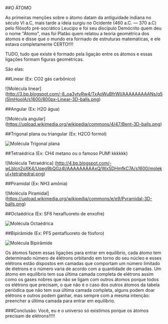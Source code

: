##O ÁTOMO

As primeiras menções sobre o átomo datam da antiguidade indiana no século VI a.C, mais tarde a ideia surgiu no Ocidente (460 a.C. — 370 a.C) pelo filósofo pré-socrático Leucipo e foi seu discípulo Demócrito quem deu o nome "Átomo", mas foi Platão quem relatou a teoria geométrica dos átomos e disse que o mundo era formado de estruturas matemáticas, e ele estava completamente CERTO!!!! 

TUDO, tudo que existe é formado pela ligação entre os átomos e essas ligações formam figuras geométricas. 

São elas:

##Linear (Ex: CO2 gás carbônico)

![Molécula linear] (http://3.bp.blogspot.com/-8_oa3ytvRw4/TxAoWuBfrWI/AAAAAAAAANs/q5jSlmHooIA/s1600/800px-Linear-3D-balls.png)

##Angular (Ex: H2O água)

![Molécula angular] (https://upload.wikimedia.org/wikipedia/commons/4/47/Bent-3D-balls.png)

##Trigonal plana ou triangular (Ex: H2CO formol)

![Molécula Trigonal plana](https://upload.wikimedia.org/wikipedia/commons/6/6c/AX3E0-3D-balls.png)

##Tetraédrica (Ex: CH4 metano ou o famoso PUM! kkkkkk)

![Molécula Tetraédrica] (http://4.bp.blogspot.com/-wLblcn2oXK4/Uqeg9bQGz4I/AAAAAAAAAxQ/WxSDHmfkC7A/s1600/molekul+tetrahedral.png)

##Piramidal (Ex: NH3 amônia) 

![Molécula Piramidal] (https://upload.wikimedia.org/wikipedia/commons/e/e9/Pyramidal-3D-balls.png)

##Octaédrica (Ex: SF6 hexafluoreto de enxofre)

![Molécula Octaédrica](http://2.bp.blogspot.com/-nkB1epOaaIo/UqehETzRqVI/AAAAAAAAAxY/75Cf9bjbvJs/s1600/molekul+oktahedral.png)

##Bipirâmide (Ex: PF5 pentafluoreto de fósforo)

![Molécula Bipirâmide](http://www.wikiwand.com/es/Geometr%C3%ADa_molecular_bipiramidal_trigonal)

Os átomos fazem essas ligações para entrar em equilíbrio, cada átomo tem determinado número de élétrons orbitando em torno do seu núcleo e esses elétrons estão dispostos em camadas que comportam um número limitado de életrons e o número varia de acordo com a quantidade de camadas. Um átomo em equilíbrio tem sua última camada completa de elétrons assim como os gases nobres que não se ligam com outros átomos porque todos os elétrons que precisam, o que não é o caso dos outros átomos da tabela periódica que não tem sua última camada coḿpleta, alguns podem doar elétrons e outros podem ganhar, mas sempre com a mesma intenção: preencher a última camada para entrar em equilíbrio. 


###Conclusão: Você, eu e o universo só existimos porque os átomos precisam de elétrons!!!!! 




